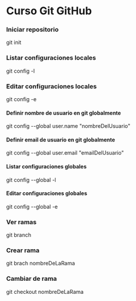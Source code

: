 # Curso Git GitHub
### Iniciar repositorio
git init
### Listar configuraciones locales
git config -l
### Editar configuraciones locales
git config -e
#### Definir nombre de usuario en git globalmente
git config --global user.name "nombreDelUsuario"
#### Definir email de usuario en git globalmente
git config --global user.email "emailDelUsuario"
#### Listar configuraciones globales
git config --global -l
#### Editar configuraciones globales
git config --global -e
### Ver ramas
git branch
### Crear rama
git brach nombreDeLaRama
### Cambiar de rama
git checkout nombreDeLaRama
